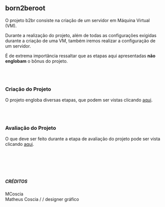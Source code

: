 ## born2beroot

<p>O projeto b2br consiste na criação de um servidor em Máquina Virtual (VM).</p>
<p>Durante a realização do projeto, além de todas as configurações exigidas durante a criação de uma VM, também iremos realizar a configuração de um servidor.</p>
<p>É de extrema importância ressaltar que as etapas aqui apresentadas <b>não englobam</b> o bônus do projeto.</p><br><br>

### Criação do Projeto

<p>O projeto engloba diversas etapas, que podem ser vistas clicando <a href="https://github.com/MatheusCoscia/42born2beroot/blob/main/PROJECT_CREATION_PROCESS.md">aqui</a>.</p><br><br>

### Avaliação do Projeto

<p>O que deve ser feito durante a etapa de avaliação do projeto pode ser vista
clicando <a href="https://github.com/MatheusCoscia/42born2beroot/blob/main/EVALUATION.md">aqui</a>.</p><br><br><br><br>

##### CRÉDITOS

<p>MCoscia<br>
Matheus Coscia / / designer gráfico</p>

